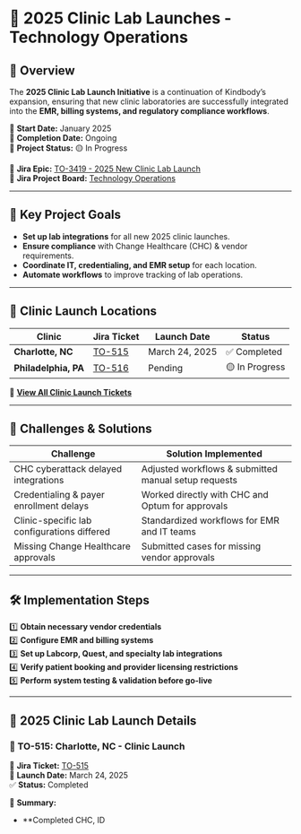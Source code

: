 # 🏥 2025 Clinic Lab Launches - Technology Operations

## 📌 Overview
The **2025 Clinic Lab Launch Initiative** is a continuation of Kindbody’s expansion, ensuring that new clinic laboratories are successfully integrated into the **EMR, billing systems, and regulatory compliance workflows**.

📅 **Start Date:** January 2025  
📅 **Completion Date:** Ongoing  
🎯 **Project Status:** 🟡 In Progress  

📂 **Jira Epic:** [TO-3419 - 2025 New Clinic Lab Launch](https://kindbody.atlassian.net/browse/TO-3419)  
📂 **Jira Project Board:** [Technology Operations](https://kindbody.atlassian.net/secure/BrowseProject.jspa?id=10043)  

---

## 🔹 **Key Project Goals**
- **Set up lab integrations** for all new 2025 clinic launches.  
- **Ensure compliance** with Change Healthcare (CHC) & vendor requirements.  
- **Coordinate IT, credentialing, and EMR setup** for each location.  
- **Automate workflows** to improve tracking of lab operations.  

---

## 🏥 **Clinic Launch Locations**
| **Clinic** | **Jira Ticket** | **Launch Date** | **Status** |
|-----------|---------------|--------------|-------------|
| **Charlotte, NC** | [TO-515](https://kindbody.atlassian.net/browse/TO-515) | March 24, 2025 | ✅ Completed |
| **Philadelphia, PA** | [TO-516](https://kindbody.atlassian.net/browse/TO-516) | Pending | 🟡 In Progress |

📂 **[View All Clinic Launch Tickets](https://github.com/SoloBows/Technical-Documentation/tree/7e8135532e200577df72908a63e18743f28f49e4/Jira%20Projects/Technology%20Operations/Clinic%20Lab%20Launches/Tickets)**  

---

## 🔎 **Challenges & Solutions**
| **Challenge** | **Solution Implemented** |
|--------------|--------------------------|
| CHC cyberattack delayed integrations | Adjusted workflows & submitted manual setup requests |
| Credentialing & payer enrollment delays | Worked directly with CHC and Optum for approvals |
| Clinic-specific lab configurations differed | Standardized workflows for EMR and IT teams |
| Missing Change Healthcare approvals | Submitted cases for missing vendor approvals |

---

## 🛠 **Implementation Steps**
1️⃣ **Obtain necessary vendor credentials**  
2️⃣ **Configure EMR and billing systems**  
3️⃣ **Set up Labcorp, Quest, and specialty lab integrations**  
4️⃣ **Verify patient booking and provider licensing restrictions**  
5️⃣ **Perform system testing & validation before go-live**  

---

## 📜 **2025 Clinic Lab Launch Details**
### **🔹 TO-515: Charlotte, NC - Clinic Launch**
📂 **Jira Ticket:** [TO-515](https://kindbody.atlassian.net/browse/TO-515)  
📅 **Launch Date:** March 24, 2025  
✅ **Status:** Completed  

📌 **Summary:**  
- **Completed CHC, ID
